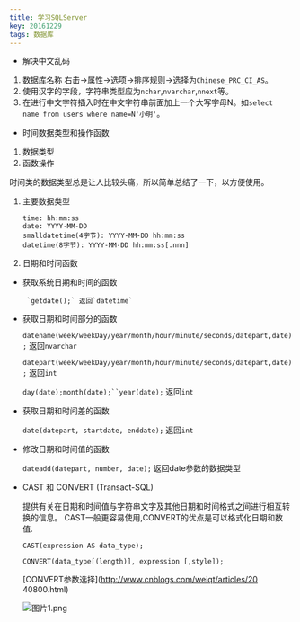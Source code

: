 ```yaml
---
title: 学习SQLServer
key: 20161229
tags: 数据库
---
```


- 解决中文乱码

1. 数据库名称 右击->属性->选项->排序规则->选择为`Chinese_PRC_CI_AS`。
2. 使用汉字的字段，字符串类型应为`nchar`,`nvarchar`,`nnext`等。
3. 在进行中文字符插入时在中文字符串前面加上一个大写字母N。如`select name from users where name=N'小明'`。

- 时间数据类型和操作函数

1. 数据类型
2. 函数操作

<!--more-->

时间类的数据类型总是让人比较头痛，所以简单总结了一下，以方便使用。

1. 主要数据类型

	~~~
	time: hh:mm:ss
	date: YYYY-MM-DD
	smalldatetime(4字节): YYYY-MM-DD hh:mm:ss
	datetime(8字节): YYYY-MM-DD hh:mm:ss[.nnn]
	~~~

2. 日期和时间函数

 - 获取系统日期和时间的函数
 
   		`getdate();` 返回`datetime`

 - 获取日期和时间部分的函数
 
    `datename(week/weekDay/year/month/hour/minute/seconds/datepart,date);` 返回`nvarchar`
    
    `datepart(week/weekDay/year/month/hour/minute/seconds/datepart,date);` 返回`int`
    
    `day(date);month(date);``year(date);` 返回`int`

 - 获取日期和时间差的函数

    `date(datepart, startdate, enddate);` 返回`int`

 - 修改日期和时间值的函数

    `dateadd(datepart, number, date);` 返回date参数的数据类型

 - CAST 和 CONVERT (Transact-SQL)

    提供有关在日期和时间值与字符串文字及其他日期和时间格式之间进行相互转换的信息。
    CAST一般更容易使用,CONVERT的优点是可以格式化日期和数值.
    
    `CAST(expression AS data_type);`
    
    `CONVERT(data_type[(length)], expression [,style]);`
    
    [CONVERT参数选择](http://www.cnblogs.com/weiqt/articles/20
    40800.html)
    

	![图片1.png](https://i.loli.net/2018/08/16/5b752d1e4fe65.png)
